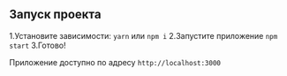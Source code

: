 ## Запуск проекта

1.Установите зависимости:
`yarn` или `npm i`
2.Запустите приложение
`npm start`
3.Готово!

Приложение доступно по адресу `http://localhost:3000`
